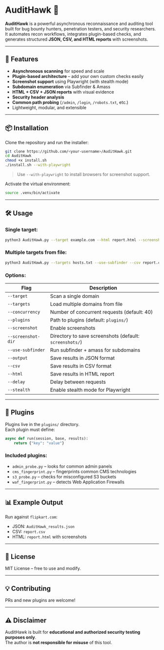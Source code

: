# AuditHawk 🦅

**AuditHawk** is a powerful asynchronous reconnaissance and auditing tool built for bug bounty hunters, penetration testers, and security researchers.  
It automates recon workflows, integrates plugin-based checks, and generates structured **JSON, CSV, and HTML reports** with screenshots.

---

## 🚀 Features
- **Asynchronous scanning** for speed and scale  
- **Plugin-based architecture** – add your own custom checks easily  
- **Screenshot support** using Playwright (with stealth mode)  
- **Subdomain enumeration** via Subfinder & Amass  
- **HTML + CSV + JSON reports** with visual evidence  
- **Security header analysis**  
- **Common path probing** (`/admin`, `/login`, `/robots.txt`, etc.)  
- Lightweight, modular, and extensible  

---

## 📦 Installation

Clone the repository and run the installer:

```bash
git clone https://github.com/<your-username>/AuditHawk.git
cd AuditHawk
chmod +x install.sh
./install.sh --with-playwright
```

> Use `--with-playwright` to install browsers for screenshot support.

Activate the virtual environment:
```bash
source .venv/bin/activate
```

---

## 🛠️ Usage

### Single target:
```bash
python3 AuditHawk.py --target example.com --html report.html --screenshot
```

### Multiple targets from file:
```bash
python3 AuditHawk.py --targets hosts.txt --use-subfinder --csv report.csv
```

### Options:
| Flag               | Description |
|--------------------|-------------|
| `--target`         | Scan a single domain |
| `--targets`        | Load multiple domains from file |
| `--concurrency`    | Number of concurrent requests (default: 40) |
| `--plugins`        | Path to plugins (default: `plugins/`) |
| `--screenshot`     | Enable screenshots |
| `--screenshot-dir` | Directory to save screenshots (default: `screenshots/`) |
| `--use-subfinder`  | Run subfinder + amass for subdomains |
| `--output`         | Save results in JSON format |
| `--csv`            | Save results in CSV format |
| `--html`           | Save results in HTML report |
| `--delay`          | Delay between requests |
| `--stealth`        | Enable stealth mode for Playwright |

---

## 📂 Plugins

Plugins live in the `plugins/` directory.  
Each plugin must define:

```python
async def run(session, base, results):
    return {"key": "value"}
```

### Included plugins:
- `admin_probe.py` – looks for common admin panels  
- `cms_fingerprint.py` – fingerprints common CMS technologies  
- `s3_probe.py` – checks for misconfigured S3 buckets  
- `waf_fingerprint.py` – detects Web Application Firewalls  

---

## 📊 Example Output

Run against `flipkart.com`:
- JSON: `AuditHawk_results.json`  
- CSV: `report.csv`  
- HTML: `report.html` with screenshots  

---

## 📝 License
MIT License – free to use and modify.

---

## 💡 Contributing
PRs and new plugins are welcome!  

---

## ⚠️ Disclaimer
AuditHawk is built for **educational and authorized security testing purposes only**.  
The author is **not responsible for misuse** of this tool.
